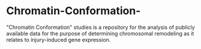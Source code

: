 # Chromatin-Conformation-
"Chromatin Conformation" studies is a repository for the analysis of publicly available data for the purpose of determining chromosomal remodeling as it relates to injury-induced gene expression. 
